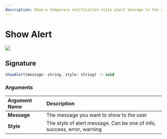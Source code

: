 ```yaml
---
description: Show a temporary notification style alert message to the user
---
```


# Show Alert

![](../.gitbook/assets/alert.gif)

## Signature

```javascript
showAlert(message: string, style: string) -> void
```

### Arguments

| **Argument Name** | **Description** |
| :--- | :--- |
| **Message** | The message you want to show to the user |
| **Style** | The style of alert message. Can be one of info, success, error, warning |

